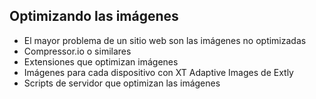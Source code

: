 ## Optimizando las imágenes
* El mayor problema de un sitio web son las imágenes no optimizadas
 * Compressor.io o similares
 * Extensiones que optimizan imágenes
 * Imágenes para cada dispositivo con XT Adaptive Images de Extly
 * Scripts de servidor que optimizan las imágenes

